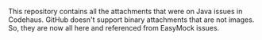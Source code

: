 This repository contains all the attachments that were on Java issues in Codehaus. GitHub doesn't support binary attachments that are not images. So, they are now all here and referenced from EasyMock issues.

